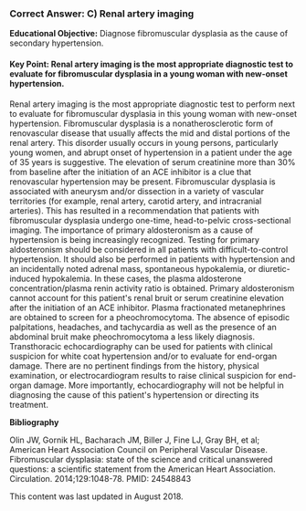 
### Correct Answer: C) Renal artery imaging 

**Educational Objective:** Diagnose fibromuscular dysplasia as the cause of secondary hypertension.

#### **Key Point:** Renal artery imaging is the most appropriate diagnostic test to evaluate for fibromuscular dysplasia in a young woman with new-onset hypertension.

Renal artery imaging is the most appropriate diagnostic test to perform next to evaluate for fibromuscular dysplasia in this young woman with new-onset hypertension. Fibromuscular dysplasia is a nonatherosclerotic form of renovascular disease that usually affects the mid and distal portions of the renal artery. This disorder usually occurs in young persons, particularly young women, and abrupt onset of hypertension in a patient under the age of 35 years is suggestive. The elevation of serum creatinine more than 30% from baseline after the initiation of an ACE inhibitor is a clue that renovascular hypertension may be present. Fibromuscular dysplasia is associated with aneurysm and/or dissection in a variety of vascular territories (for example, renal artery, carotid artery, and intracranial arteries). This has resulted in a recommendation that patients with fibromuscular dysplasia undergo one-time, head-to-pelvic cross-sectional imaging.
The importance of primary aldosteronism as a cause of hypertension is being increasingly recognized. Testing for primary aldosteronism should be considered in all patients with difficult-to-control hypertension. It should also be performed in patients with hypertension and an incidentally noted adrenal mass, spontaneous hypokalemia, or diuretic-induced hypokalemia. In these cases, the plasma aldosterone concentration/plasma renin activity ratio is obtained. Primary aldosteronism cannot account for this patient's renal bruit or serum creatinine elevation after the initiation of an ACE inhibitor.
Plasma fractionated metanephrines are obtained to screen for a pheochromocytoma. The absence of episodic palpitations, headaches, and tachycardia as well as the presence of an abdominal bruit make pheochromocytoma a less likely diagnosis.
Transthoracic echocardiography can be used for patients with clinical suspicion for white coat hypertension and/or to evaluate for end-organ damage. There are no pertinent findings from the history, physical examination, or electrocardiogram results to raise clinical suspicion for end-organ damage. More importantly, echocardiography will not be helpful in diagnosing the cause of this patient's hypertension or directing its treatment.

**Bibliography**

Olin JW, Gornik HL, Bacharach JM, Biller J, Fine LJ, Gray BH, et al; American Heart Association Council on Peripheral Vascular Disease. Fibromuscular dysplasia: state of the science and critical unanswered questions: a scientific statement from the American Heart Association. Circulation. 2014;129:1048-78. PMID: 24548843

This content was last updated in August 2018.